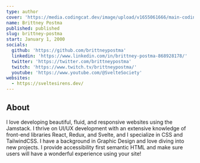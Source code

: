 ```yaml
---
type: author
cover: 'https://media.codingcat.dev/image/upload/v1655061666/main-codingcatdev-photo/podcast-guest/BrittneyPostma'
name: Brittney Postma
published: published
slug: brittney-postma
start: January 1, 2000
socials:
  github: 'https://github.com/brittneypostma'
  linkedin: 'https://www.linkedin.com/in/brittney-postma-868928178/'
  twitter: 'https://twitter.com/brittneypostma'
  twitch: 'https://www.twitch.tv/brittneypostma/'
  youtube: 'https://www.youtube.com/@SvelteSociety'
websites:
  - https://sveltesirens.dev/
---
```


## About

I love developing beautiful, fluid, and responsive websites using the Jamstack. I thrive on UI/UX development with an extensive knowledge of front-end libraries React, Redux, and Svelte, and I specialize in CSS and TailwindCSS. I have a background in Graphic Design and love diving into new projects. I provide accessibility first semantic HTML and make sure users will have a wonderful experience using your site!
